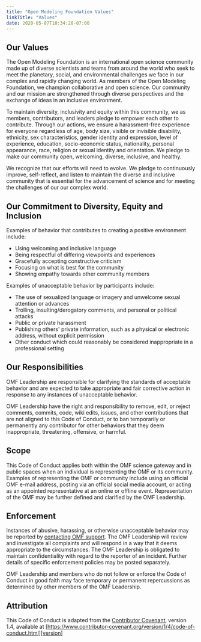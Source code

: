 ```yaml
---
title: "Open Modeling Foundation Values"
linkTitle: "Values"
date: 2020-05-07T10:34:28-07:00
---
```


## Our Values

The Open Modeling Foundation is an international open science community made up of diverse scientists and teams from around the world who seek to meet the planetary, social, and environmental challenges we face in our complex and rapidly changing world. As members of the Open Modeling Foundation, we champion collaborative and open science. Our community and our mission are strengthened through diverse perspectives and the exchange of ideas in an inclusive environment.

To maintain diversity, inclusivity and equity within this community, we as members, contributors, and leaders pledge to empower each other to contribute. Through our actions, we ensure a harassment-free experience for everyone regardless of age, body size, visible or invisible disability, ethnicity, sex characteristics, gender identity and expression, level of experience, education, socio-economic status, nationality, personal appearance, race, religion or sexual identity and orientation. We pledge to make our community open, welcoming, diverse, inclusive, and healthy.

We recognize that our efforts will need to evolve. We pledge to continuously improve, self-reflect, and listen to maintain the diverse and inclusive community that is essential for the advancement of science and for meeting the challenges of our our complex world.

## Our Commitment to Diversity, Equity and Inclusion

Examples of behavior that contributes to creating a positive environment include:

- Using welcoming and inclusive language
- Being respectful of differing viewpoints and experiences
- Gracefully accepting constructive criticism
- Focusing on what is best for the community
- Showing empathy towards other community members

Examples of unacceptable behavior by participants include:

- The use of sexualized language or imagery and unwelcome sexual attention or advances
- Trolling, insulting/derogatory comments, and personal or political attacks
- Public or private harassment
- Publishing others' private information, such as a physical or electronic address, without explicit permission
- Other conduct which could reasonably be considered inappropriate in a professional setting

## Our Responsibilities

OMF Leadership are responsible for clarifying the standards of acceptable behavior and are expected to take appropriate and fair corrective action in response to any instances of unacceptable behavior.

OMF Leadership have the right and responsibility to remove, edit, or reject comments, commits, code, wiki edits, issues, and other contributions that are not aligned to this Code of Conduct, or to ban temporarily or permanently any contributor for other behaviors that they deem inappropriate, threatening, offensive, or harmful.

## Scope

This Code of Conduct applies both within the OMF science gateway and in public spaces when an individual is representing the OMF or its community. Examples of representing the OMF or community include using an official OMF e-mail address, posting via an official social media account, or acting as an appointed representative at an online or offline event. Representation of the OMF may be further defined and clarified by the OMF Leadership.

## Enforcement

Instances of abusive, harassing, or otherwise unacceptable behavior may be reported by [contacting OMF support](mailto:support@openmodelingfoundation.org). The OMF Leadership will review and investigate all complaints and will respond in a way that it deems appropriate to the circumstances. The OMF Leadership is obligated to maintain confidentiality with regard to the reporter of an incident. Further details of specific enforcement policies may be posted separately.

OMF Leadership and members who do not follow or enforce the Code of Conduct in good faith may face temporary or permanent repercussions as determined by other members of the OMF Leadership.

## Attribution

This Code of Conduct is adapted from the [Contributor Covenant][homepage], version 1.4, available at [https://www.contributor-covenant.org/version/1/4/code-of-conduct.html][version]

[homepage]: https://www.contributor-covenant.org/
[version]: https://www.contributor-covenant.org/version/1/4/code-of-conduct.html
